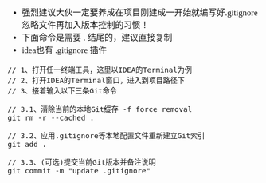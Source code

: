 <span  style="font-family: Simsun,serif; font-size: 17px; ">

- 强烈建议大伙一定要养成在项目刚建成一开始就编写好.gitignore忽略文件再加入版本控制的习惯！
- 下面命令是需要  . 结尾的，建议直接复制
- idea也有 .gitignore 插件

~~~
// 1、打开任一终端工具，这里以IDEA的Terminal为例
// 2、打开IDEA的Terminal窗口，进入到项目路径下
// 3、接着输入以下三条Git命令

// 3.1、清除当前的本地Git缓存 -f force removal
git rm -r --cached .
 
// 3.2、应用.gitignore等本地配置文件重新建立Git索引
git add .
 
// 3.3、(可选)提交当前Git版本并备注说明
git commit -m "update .gitignore"
~~~

</span>